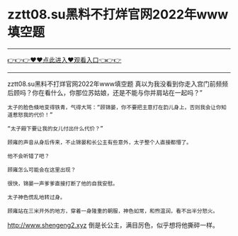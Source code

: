 # zztt08.su黑料不打烊官网2022年www填空题

<hr/><a href="https://github.com/etdfr/piqi/issues/1">👉👉👉♥♥点此进入♥观看入口👈👉👉</a><hr/>

zztt08.su黑料不打烊官网2022年www填空题
真以为我没看到你走入宫门前频频后顾吗？你在看什么，你那位苏姑娘，还是不能与你并肩站在一起吗？”

    太子的脸色倏地变得铁青，气得大骂：“顾锦晏，你不要把主意打在韵儿身上，否则我会让你知道惹怒我的代价！”

    “太子殿下要让我的女儿付出什么代价？”

    顾雍的声音从身后传来，不止锦晏和长公主有些意外，太子整个人直接都懵了。

    他不会听错了吧？

    顾雍怎么可能会在这里出现？

    很快，锦晏一声爹爹直接打断了他的自我安慰。

    太子神色慌乱地转过身。

    顾雍站在三米开外的地方，穿着一身隆重的朝服，神色如常，和煦温润，看不出半分怒火。
http://www.shengeng2.xyz
    倒是长公主，满目厉色，似乎想将他撕碎一样。

